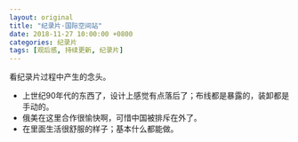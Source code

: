 ```yaml
---
layout: original
title: "纪录片·国际空间站"
date: 2018-11-27 10:00:00 +0800 
categories: 纪录片
tags: [观后感, 持续更新, 纪录片]
---
```

看纪录片过程中产生的念头。

<!-- more -->

* 上世纪90年代的东西了，设计上感觉有点落后了；布线都是暴露的，装卸都是手动的。
* 俄美在这里合作很愉快啊，可惜中国被排斥在外了。
* 在里面生活很舒服的样子；基本什么都能做。